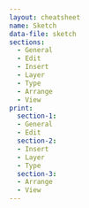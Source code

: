 ```yaml
---
layout: cheatsheet
name: Sketch
data-file: sketch
sections:
  - General
  - Edit
  - Insert
  - Layer
  - Type
  - Arrange
  - View
print:
  section-1:
  - General
  - Edit
  section-2:
  - Insert
  - Layer
  - Type
  section-3:
  - Arrange
  - View
---
```

